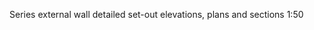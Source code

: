 <span class="transform-to-uppercase">Series external wall detailed set-out elevations, plans and sections <span class="highlight-red">1:50</span></span>